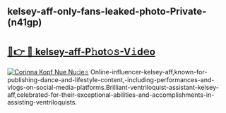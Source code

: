## kelsey-aff-only-fans​-leaked-photo​-Private-(n41gp)


# <h2><a href="https://mediaupload.pro?title=kelsey-aff&ref=git">🔗👉 🔴 kelsey-aff-P𝚑ot𝚘𝚜-V𝚒d𝚎o</a></h2>

[![Corinna Kopf Nue Nu𝚍e𝚜](https://i.imgur.com/0qMVB7G.gif)](https://mediaupload.pro?title=kelsey-aff&ref=git)
Online-influencer-kelsey-aff,known-for-publishing-dance-and-lifestyle-content,-including-performances-and-vlogs-on-social-media-platforms.Brilliant-ventriloquist-assistant-kelsey-aff,celebrated-for-their-exceptional-abilities-and-accomplishments-in-assisting-ventriloquists.  
